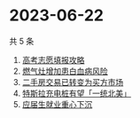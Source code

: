 # 2023-06-22

共 5 条

<!-- BEGIN -->
<!-- 最后更新时间 Thu Jun 22 2023 06:02:27 GMT+0800 (China Standard Time) -->

1. [高考志愿填报攻略](https://www.zhihu.com/search?q=高考志愿填报攻略)
1. [燃气灶增加患白血病风险](https://www.zhihu.com/search?q=燃气灶增加患白血病风险)
1. [二手房交易已转变为买方市场](https://www.zhihu.com/search?q=二手房交易已转变为买方市场)
1. [特斯拉充电桩有望「一统北美」](https://www.zhihu.com/search?q=特斯拉充电桩有望「一统北美」)
1. [应届生就业重心下沉](https://www.zhihu.com/search?q=应届生就业重心下沉)

<!-- END -->
